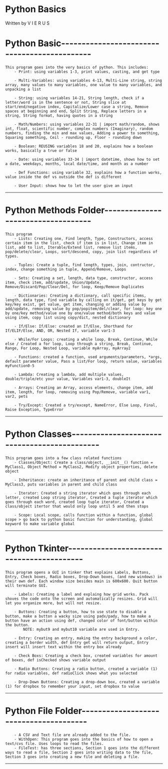 # Python Basics
Written by V I E R U S

# Python Basic---------------------------------------------
    This program goes into the very basics of python. This includes: 
        - Print: using variables 1-3, print values, casting, and get type
   
        - Multi-Variables: using variables 4-13, Multi-Line string, string array, many values to many variables, one value to many variables, and unpacking a list
    
        - String: using variables 14-21, String length, check if a letter/word is in the sentence or not, String slice at start/end/negative index, Capitalize/Lower case a string, Remove spaces at beginning and end, Split String, Replace letters in a string, String format, having quotes in a string 
    
        - Math/Numbers: using variables 22-31 | import math/random, shows int, float, scientific number, complex numbers (Imaginary), random numbers, finding the min and max values, Adding a power to something, Squaring something, Ceil - rounding up, Floor - rounding down
    
        - Boolean: REUSING variables 18 and 20, explains how a boolean works, basically a true or false
    
        - Date: using variables 33-34 | import datetime, shows how to set a date, weekdays, months, local date/time, and month as a number
    
        - Def Functions: using variable 32, explains how a function works, value inside the def vs outside the def is different
    
        - User Input: shows how to let the user give an input
---------------------------------------------------------------------------


# Python Methods Folder-----------------------------------
    This program
        - Lists: Creating one, Find length, Type, Constructors, access certain item in the list, check if item is in list, Change item in list, add to list, Iterable/Extend list, remove list items, pop/delete/clear, Loops, sort/descend, copy, join list regardless of types.

        - Tuples: Create a tuple, find length, types, join, contructor, index, change something in tuple, Append/Remove, Loops
        
        - Sets: Creating a set, length, data type, constructor, access item, check item, add/update, Union/Update, Remove/Discard/Pop/Clear/Del, for loop, Keep/Remove Duplicates 
        
        - Dictionaries: Creating a dictionary, call specific items, length, data type, find variable by calling on it/get, get keys by get key/key exist, get value, get item, changing or adding value by add/update, removing value by pop/popitem/del/clear, for loop: key one by one/key method/value one by one/value method/both keys and value using item, copy list using copy/dict, nested dictionary
        
        - If/Else: If/Else: created an If/Else, Shorthand for If/ELIF/Else, AND, OR, Nested If, variable var1-3
        
        - While/For Loops: creating a while loop, Break, Continue, While else / Created a for loop, Loop through a string, Break, Continue, Range, For Loop, Nested Loop, variable myArray, myArray2

        - Functions: created a function, used arguments/parameters, *args, default parameter value, Pass a list/For loop, return value, variables myFunction0-5
        
        - Lambda: Creating a lambda, add multiple values, double/triple/etc your value, Variables var1-3, doubleIt
        
        - Arrays: Creating an Array, access elements, change item, add item, length, for loop, removing using Pop/Remove, variable var1, var2, pets
        
        - Try/Except: Created a try/except, NameError, Else Loop, Final, Raise Exception, TypeError



----------------------------------------------------------------------------

# Python Classes---------------------------------------------
    This program goes into a few class related functions
        - Classes/Object: Create a class/object, __init__() function = MyClass1, Object Method = MyClass2, Modify object properties, delete object 
        
        - Inheritance: create an inheritance of parent and child class = MyClass3, puts variables in parent and child class 
        
        - Iterator: Created a string iterator which goes through each letter, created Loop string iterator, Created a tuple iterator which goes through each word, created loop tuple iterator, Created a class/object itertor that would only loop until 5 and then stops
        
        - Scope: Local scope, calls function within a function, global scope > go back to python basic function for understanding, global keyword to make variable global


----------------------------------------------------------------------------


# Python Tkinter------------------------------------------
    This program opens a GUI in tinker that explains Labels, Buttons, Entry, Check boxes, Radio boxes, Drop-Down boxes, (and new windows) in their own def. Each window size besides main is 600x600. Quit button will terminate GUI.
    
        - Labels: Creating a label and explaing how grid works. Pack shoves the code onto the screen and automatically resizes. Grid will let you organize more, but will not resize.

        - Buttons: Creating a button, how to use state to disable a button, make a button a wacky size using padx/pady, how to make a button have an action using def, changed color of font/button within the button.
            NOTE: mybut9 and mybut10 variable are used in Entry.

        - Entry: Creating an entry, making the entry background a color, creating a border width, def Entry get will return output, Entry insert will insert text within the entry box already
    
        - Check Boxs: Creating a check box, created variables for amount of boxes, def isChecked shows variable output
    
        - Radio Buttons: Creating a radio button, created a variable (1) for radio variables, def radioClick shows what you selected
    
        - Drop-Down Buttons: Creating a drop-down box, created a variable (1) for dropbox to remember your input, set dropbox to value
-------------------------------------------------------------------------------

# Python File Folder---------------------------------------
        - A CSV and Text file are already added to the file.
        - WithOpen: This program goes into the basics of how to open a text/cvs file. Uses loops to read the files.
        - FileTest: has three sections, Section 1 goes into the different ways to read a file, Section 2 goes into writing data to the file, Section 3 goes into creating a new file and deleting a file. 
-------------------------------------------------------------------------------

